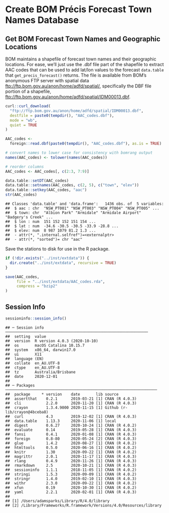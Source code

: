 Create BOM Précis Forecast Town Names Database
================

## Get BOM Forecast Town Names and Geographic Locations

BOM maintains a shapefile of forecast town names and their geographic
locations. For ease, we’ll just use the .dbf file part of the shapefile
to extract AAC codes that can be used to add lat/lon values to the
forecast `data.table` that `get_precis_forecast()` returns. The file is
available from BOM’s anonymous FTP server with spatial data
<ftp://ftp.bom.gov.au/anon/home/adfd/spatial/>, specifically the DBF
file portion of a shapefile,
<ftp://ftp.bom.gov.au/anon/home/adfd/spatial/IDM00013.dbf>.

``` r
curl::curl_download(
  "ftp://ftp.bom.gov.au/anon/home/adfd/spatial/IDM00013.dbf",
  destfile = paste0(tempdir(), "AAC_codes.dbf"),
  mode = "wb",
  quiet = TRUE
)

AAC_codes <-
  foreign::read.dbf(paste0(tempdir(), "AAC_codes.dbf"), as.is = TRUE)

# convert names to lower case for consistency with bomrang output
names(AAC_codes) <- tolower(names(AAC_codes))

# reorder columns
AAC_codes <- AAC_codes[, c(2:3, 7:9)]

data.table::setDT(AAC_codes)
data.table::setnames(AAC_codes, c(2, 5), c("town", "elev"))
data.table::setkey(AAC_codes, "aac")
str(AAC_codes)
```

    ## Classes 'data.table' and 'data.frame':   1436 obs. of  5 variables:
    ##  $ aac : chr  "NSW_PT001" "NSW_PT003" "NSW_PT004" "NSW_PT005" ...
    ##  $ town: chr  "Albion Park" "Armidale" "Armidale Airport" "Badgery's Creek" ...
    ##  $ lon : num  151 152 152 151 154 ...
    ##  $ lat : num  -34.6 -30.5 -30.5 -33.9 -28.8 ...
    ##  $ elev: num  8 987 1079 81.2 1.3 ...
    ##  - attr(*, ".internal.selfref")=<externalptr> 
    ##  - attr(*, "sorted")= chr "aac"

Save the stations to disk for use in the R package.

``` r
if (!dir.exists("../inst/extdata")) {
  dir.create("../inst/extdata", recursive = TRUE)
}

save(AAC_codes,
     file = "../inst/extdata/AAC_codes.rda",
     compress = "bzip2"
)
```

## Session Info

``` r
sessioninfo::session_info()
```

    ## ─ Session info ───────────────────────────────────────────────────────────────
    ##  setting  value                       
    ##  version  R version 4.0.3 (2020-10-10)
    ##  os       macOS Catalina 10.15.7      
    ##  system   x86_64, darwin17.0          
    ##  ui       X11                         
    ##  language (EN)                        
    ##  collate  en_AU.UTF-8                 
    ##  ctype    en_AU.UTF-8                 
    ##  tz       Australia/Brisbane          
    ##  date     2020-12-01                  
    ## 
    ## ─ Packages ───────────────────────────────────────────────────────────────────
    ##  package     * version    date       lib source                       
    ##  assertthat    0.2.1      2019-03-21 [1] CRAN (R 4.0.3)               
    ##  cli           2.2.0      2020-11-20 [1] CRAN (R 4.0.3)               
    ##  crayon        1.3.4.9000 2020-11-15 [1] Github (r-lib/crayon@4bceba8)
    ##  curl          4.3        2019-12-02 [1] CRAN (R 4.0.3)               
    ##  data.table    1.13.3     2020-11-06 [1] local                        
    ##  digest        0.6.27     2020-10-24 [1] CRAN (R 4.0.2)               
    ##  evaluate      0.14       2019-05-28 [1] CRAN (R 4.0.3)               
    ##  fansi         0.4.1      2020-01-08 [1] CRAN (R 4.0.3)               
    ##  foreign       0.8-80     2020-05-24 [2] CRAN (R 4.0.3)               
    ##  glue          1.4.2      2020-08-27 [1] CRAN (R 4.0.2)               
    ##  htmltools     0.5.0      2020-06-16 [1] CRAN (R 4.0.2)               
    ##  knitr         1.30       2020-09-22 [1] CRAN (R 4.0.2)               
    ##  magrittr      2.0.1      2020-11-17 [1] CRAN (R 4.0.3)               
    ##  rlang         0.4.9      2020-11-26 [1] CRAN (R 4.0.3)               
    ##  rmarkdown     2.5        2020-10-21 [1] CRAN (R 4.0.3)               
    ##  sessioninfo   1.1.1      2018-11-05 [1] CRAN (R 4.0.2)               
    ##  stringi       1.5.3      2020-09-09 [1] CRAN (R 4.0.2)               
    ##  stringr       1.4.0      2019-02-10 [1] CRAN (R 4.0.3)               
    ##  withr         2.3.0      2020-09-22 [1] CRAN (R 4.0.2)               
    ##  xfun          0.19       2020-10-30 [1] CRAN (R 4.0.2)               
    ##  yaml          2.2.1      2020-02-01 [1] CRAN (R 4.0.3)               
    ## 
    ## [1] /Users/adamsparks/Library/R/4.0/library
    ## [2] /Library/Frameworks/R.framework/Versions/4.0/Resources/library
